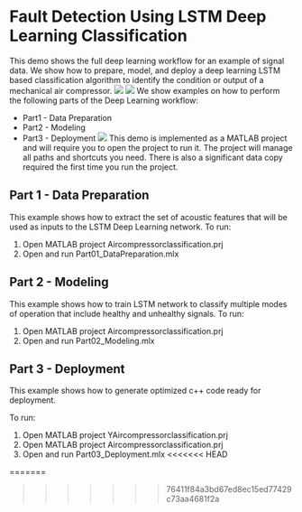 # Fault Detection Using LSTM Deep Learning Classification
This demo shows the full deep learning workflow for an example of signal data. We show how to prepare, model, and deploy a deep learning LSTM based classification algorithm to identify the condition or output of a mechanical air compressor.
![](Images/bearingsignal.png)
![](Images/confusionmat.png)
We show examples on how to perform the following parts of the Deep Learning workflow:
- Part1 - Data Preparation
- Part2 - Modeling
- Part3 - Deployment
![](Images/deeplearningworkflow.png)
This demo is implemented as a MATLAB project and will require you to open the project to run it. The project will manage all paths and shortcuts you need. There is also a significant data copy required the first time you run the project.
## Part 1 - Data Preparation
This example shows how to extract the set of acoustic features that will be used as inputs to the LSTM Deep Learning network.
To run:
1. Open MATLAB project Aircompressorclassification.prj
2. Open and run Part01_DataPreparation.mlx
## Part 2 - Modeling
This example shows how to train LSTM network to classify multiple modes of operation that include healthy and unhealthy signals.
To run:
1. Open MATLAB project Aircompressorclassification.prj
2. Open and run Part02_Modeling.mlx
## Part 3 - Deployment
This example shows how to generate optimized c++ code ready for deployment. 

To run:
1. Open MATLAB project YAircompressorclassification.prj
1. Open MATLAB project Aircompressorclassification.prj
2. Open and run Part03_Deployment.mlx
<<<<<<< HEAD

=======
>>>>>>> 76411f84a3bd67ed8ec15ed77429c73aa4681f2a
